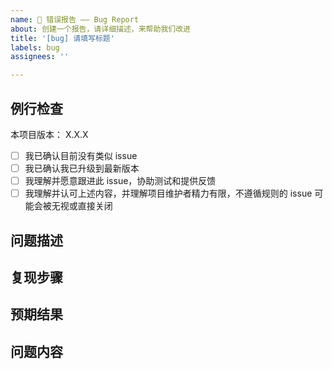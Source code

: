 ```yaml
---
name: 🐛 错误报告 —— Bug Report
about: 创建一个报告，请详细描述，来帮助我们改进
title: '[bug] 请填写标题'
labels: bug
assignees: ''

---
```


## 例行检查
本项目版本： X.X.X

+ [ ] 我已确认目前没有类似 issue
+ [ ] 我已确认我已升级到最新版本
+ [ ] 我理解并愿意跟进此 issue，协助测试和提供反馈
+ [ ] 我理解并认可上述内容，并理解项目维护者精力有限，不遵循规则的 issue 可能会被无视或直接关闭

## 问题描述

## 复现步骤

## 预期结果

## 问题内容
<!--截图或者日志记录都可以-->